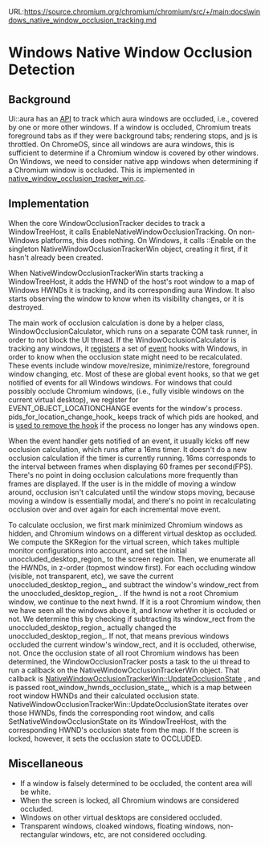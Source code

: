 URL:https://source.chromium.org/chromium/chromium/src/+/main:docs\windows_native_window_occlusion_tracking.md
# Windows Native Window Occlusion Detection

## Background

Ui::aura has an
[API](https://source.chromium.org/chromium/chromium/src/+/main:ui/aura/window_occlusion_tracker.h)
to track which aura windows are occluded, i.e., covered by
one or more other windows. If a window is occluded, Chromium treats foreground
tabs as if they were background tabs; rendering stops, and js is throttled. On
ChromeOS, since all windows are aura windows, this is sufficient to determine
if a Chromium window is covered by other windows. On Windows, we need to
consider native app windows when determining if a Chromium window is occluded.
This is implemented in
[native_window_occlusion_tracker_win.cc](https://source.chromium.org/chromium/chromium/src/+/main:ui/aura/native_window_occlusion_tracker_win.cc).

## Implementation
When the core WindowOcclusionTracker decides to track a WindowTreeHost, it
calls EnableNativeWindowOcclusionTracking. On non-Windows platforms, this
does nothing. On Windows, it calls ::Enable on the singleton
NativeWindowOcclusionTrackerWin object, creating it first, if it hasn't already
been created.

When NativeWindowOcclusionTrackerWin starts tracking a WindowTreeHost, it adds
the HWND of the host's root window to a map of Windows HWNDs it is tracking,
and its corresponding aura Window. It also starts observing the window to know
when its visibility changes, or it is destroyed.

The main work of occlusion calculation is done by a helper class,
WindowOcclusionCalculator, which runs on a separate COM task runner, in order
to not block the UI thread. If the WindowOcclusionCalculator is tracking any
windows, it 
[registers](https://source.chromium.org/chromium/chromium/src/+/main:ui/aura/native_window_occlusion_tracker_win.cc?q=WindowOcclusionCalculator::RegisterEventHooks)
a set of
[event](https://docs.microsoft.com/en-us/windows/win32/winauto/event-constants)
hooks with Windows, in order to know when
the occlusion state might need to be recalculated. These events include window
move/resize, minimize/restore, foreground window changing, etc. Most of these
are global event hooks, so that we get notified of events for all Windows
windows. For windows that could possibly
occlude Chromium windows, (i.e., fully visible windows on the current virtual
desktop), we register for EVENT_OBJECT_LOCATIONCHANGE events for the window's
process. pids_for_location_change_hook_ keeps track of which pids are hooked,
and is
[used to remove the hook](https://source.chromium.org/chromium/chromium/src/+/main:ui/aura/native_window_occlusion_tracker_win.cc;drc=eeee643ae963e1d78c7457184f8af93f48bba9d3;l=443)
if the process no longer has any windows open.

When the event handler gets notified of an event, it usually kicks off new
occlusion calculation, which runs after a 16ms timer. It doesn't do a new
occlusion calculation if the timer is currently running. 16ms corresponds to the
interval between frames when displaying 60 frames per second(FPS). There's
no point in doing occlusion calculations more frequently than frames are
displayed. If the user is in the middle of moving a window around, occlusion
isn't calculated until the window stops moving, because moving a window is
essentially modal, and there's no point in recalculating occlusion over and
over again for each incremental move event.

To calculate occlusion, we first mark minimized Chromium windows as hidden, and
Chromium windows on a different virtual desktop as occluded.  We compute the
SKRegion for the virtual screen, which takes multiple monitor configurations
into account, and set the initial unoccluded_desktop_region_ to the screen
region. Then, we enumerate all the HWNDs, in z-order (topmost window first).
For each occluding window (visible, not transparent, etc), we save the current
unoccluded_desktop_region_, and subtract the window's window_rect from the
unoccluded_desktop_region_ . If the hwnd is not a root Chromium window, we
continue to the next hwnd. If it is a root Chromium window, then we have seen
all the windows above it, and know whether it is occluded or not. We determine
this by checking if subtracting its window_rect from the
unoccluded_desktop_region_ actually changed the unoccluded_desktop_region_. If
not, that means previous windows occluded the current window's window_rect, and
it is occluded, otherwise, not.
Once the occlusion state of all root Chromium windows has been determined, the
WindowOcclusionTracker posts a task to the ui thread to run a callback on the
NativeWindowOcclusionTrackerWin object. That callback is
[NativeWindowOcclusionTrackerWin::UpdateOcclusionState](https://source.chromium.org/chromium/chromium/src/+/main:ui/aura/native_window_occlusion_tracker_win.cc;l=226?q=NativeWindowOcclusionTrackerWin::UpdateOcclusionState)
, and is passed
root_window_hwnds_occlusion_state_, which is a map between root window HWNDs
and their calculated occlusion state.
NativeWindowOcclusionTrackerWin::UpdateOcclusionState iterates over those HWNDs,
finds the corresponding root window, and calls SetNativeWindowOcclusionState on
its WindowTreeHost, with the corresponding HWND's occlusion state from the map.
If the screen is locked, however, it sets the occlusion state to OCCLUDED.

## Miscellaneous

 * If a window is falsely determined to be occluded, the content area will be
white.
 * When the screen is locked, all Chromium windows are considered occluded.
 * Windows on other virtual desktops are considered occluded.
 * Transparent windows, cloaked windows, floating windows, non-rectangular
 windows, etc, are not considered occluding.
